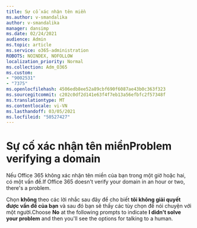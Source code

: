 ```yaml
---
title: Sự cố xác nhận tên miền
ms.author: v-smandalika
author: v-smandalika
manager: dansimp
ms.date: 02/24/2021
audience: Admin
ms.topic: article
ms.service: o365-administration
ROBOTS: NOINDEX, NOFOLLOW
localization_priority: Normal
ms.collection: Adm_O365
ms.custom:
- "9002531"
- "7375"
ms.openlocfilehash: 4506edb8ee52a89cbf690f6087ae43b0c363f323
ms.sourcegitcommit: c202c0df2d141e63f4f7eb13a56efbfc2f57348f
ms.translationtype: MT
ms.contentlocale: vi-VN
ms.lasthandoff: 03/05/2021
ms.locfileid: "50527427"
---
```

# <a name="problem-verifying-a-domain"></a><span data-ttu-id="d2da3-102">Sự cố xác nhận tên miền</span><span class="sxs-lookup"><span data-stu-id="d2da3-102">Problem verifying a domain</span></span>

<span data-ttu-id="d2da3-103">Nếu Office 365 không xác nhận tên miền của bạn trong một giờ hoặc hai, có một vấn đề.</span><span class="sxs-lookup"><span data-stu-id="d2da3-103">If Office 365 doesn't verify your domain in an hour or two, there's a problem.</span></span>

<span data-ttu-id="d2da3-104">Chọn **không** theo các lời nhắc sau đây để cho biết **tôi không giải quyết được vấn đề của bạn** và sau đó bạn sẽ thấy các tùy chọn để nói chuyện với một người.</span><span class="sxs-lookup"><span data-stu-id="d2da3-104">Choose **No** at the following prompts to indicate **I didn't solve your problem** and then you'll see the options for talking to a human.</span></span>
